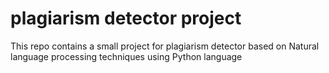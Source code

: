 # plagiarism detector project
This repo contains a small project for plagiarism detector based on Natural language processing
techniques using Python language 
